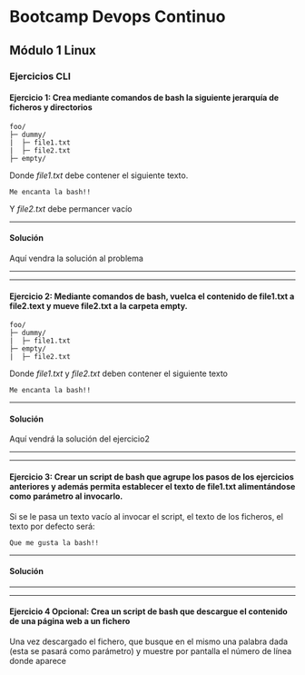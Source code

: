 # Bootcamp Devops Continuo
## Módulo 1 Linux
### Ejercicios CLI

#### **Ejercicio 1: Crea mediante comandos de bash la siguiente jerarquía de ficheros y directorios**

~~~
foo/
├─ dummy/
|  ├─ file1.txt
|  ├─ file2.txt
├─ empty/
~~~

Donde _file1.txt_ debe contener el siguiente texto.
~~~
Me encanta la bash!!
~~~
Y _file2.txt_ debe permancer vacío

---


#### Solución
Aquí vendra la solución al problema


---
---
#### **Ejercicio 2: Mediante comandos de bash, vuelca el contenido de file1.txt a file2.text y mueve file2.txt a la carpeta empty.**
~~~
foo/
├─ dummy/
|  ├─ file1.txt
├─ empty/
|  ├─ file2.txt
~~~
Donde *file1.txt* y *file2.txt* deben contener el siguiente texto
~~~
Me encanta la bash!!
~~~
---
#### Solución
Aquí vendrá la solución del ejercicio2


---
---

#### **Ejercicio 3: Crear un script de bash que agrupe los pasos de los ejercicios anteriores y además permita establecer el texto de file1.txt alimentándose como parámetro al invocarlo.**
Si se le pasa un texto vacío al invocar el script, el texto de los ficheros, el texto por defecto será:
~~~
Que me gusta la bash!!
~~~
---
#### Solución
---
---
#### **Ejercicio 4 Opcional: Crea un script de bash que descargue el contenido de una página web a un fichero**
Una vez descargado el fichero, que busque en el mismo una palabra dada (esta se pasará como parámetro) y muestre por pantalla el número de línea donde aparece